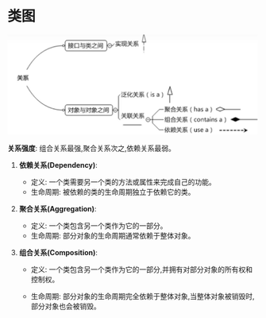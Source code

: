 # 类图

![image-20240519200433417](Untitled.assets/image-20240519200433417.png)

**关系强度**: 组合关系最强,聚合关系次之,依赖关系最弱。

1. **依赖关系(Dependency)**:

   - 定义: 一个类需要另一个类的方法或属性来完成自己的功能。
   - 生命周期: 被依赖的类的生命周期独立于依赖它的类。

2. **聚合关系(Aggregation)**:

   - 定义: 一个类包含另一个类作为它的一部分。
   - 生命周期: 部分对象的生命周期通常依赖于整体对象。

3. **组合关系(Composition)**:

   - 定义: 一个类包含另一个类作为它的一部分,并拥有对部分对象的所有权和控制权。

   - 生命周期: 部分对象的生命周期完全依赖于整体对象,当整体对象被销毁时,部分对象也会被销毁。

     